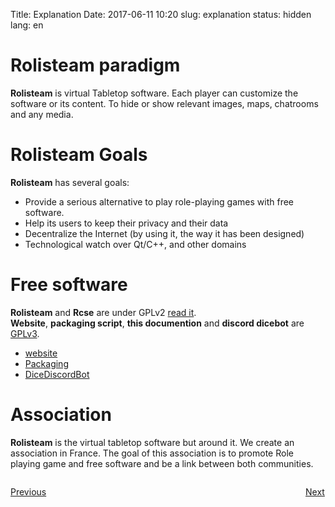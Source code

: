 Title: Explanation
Date: 2017-06-11 10:20
slug: explanation
status: hidden
lang: en

# Rolisteam paradigm

**Rolisteam** is virtual Tabletop software.
Each player can customize the software or its content. To hide or show relevant images, maps, chatrooms and any media. 

# Rolisteam Goals

**Rolisteam** has several goals:

* Provide a serious alternative to play role-playing games with free software.
* Help its users to keep their privacy and their data
* Decentralize the Internet (by using it, the way it has been designed)
* Technological watch over Qt/C++, and other domains

# Free software

**Rolisteam** and **Rcse** are under GPLv2 [read it](https://raw.githubusercontent.com/Rolisteam/rolisteam/master/COPYING.txt).  
**Website**, **packaging script**, **this documention** and **discord dicebot** are [GPLv3](https://github.com/Rolisteam/website/edit/master/LICENSE).

* [website](https://github.com/Rolisteam/website)
* [Packaging](https://github.com/Rolisteam/packaging)
* [DiceDiscordBot](https://github.com/Rolisteam/DiceDiscordBot)


# Association

**Rolisteam** is the virtual tabletop software but around it. We create an association in France.
The goal of this association is to promote Role playing game and free software and be a link between both communities.

<p style="text-align: left; width:49%; display: inline-block;"><a href="/firststeps.html">Previous</a></p>
<p style="text-align: right; width:50%;  display: inline-block;"><a href="/menus.html">Next</a></p>
